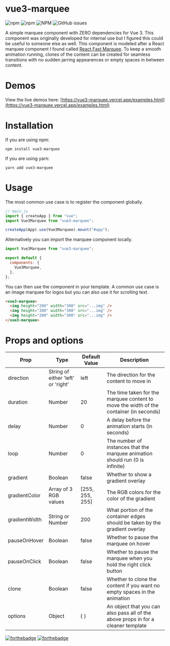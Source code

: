 # vue3-marquee

![npm](https://img.shields.io/npm/v/vue3-marquee) ![npm](https://img.shields.io/npm/dt/vue3-marquee) ![NPM](https://img.shields.io/npm/l/vue3-marquee) ![GitHub issues](https://img.shields.io/github/issues/megasanjay/vue3-marquee)

A simple marquee component with ZERO dependencies for Vue 3. This component was originally developed for internal use but I figured this could be useful to someone else as well. This component is modeled after a React marquee component I found called [React Fast Marquee](https://github.com/justin-chu/react-fast-marquee). To keep a smooth animation running, clones of the content can be created for seamless transitions with no sudden jarring appearences or empty spaces in between content.

# Demos

View the live demos here: [https://vue3-marquee.vercel.app/examples.html](https://vue3-marquee.vercel.app/examples.html)

# Installation

If you are using npm:

```shell
npm install vue3-marquee
```

If you are using yarn:

```shell
yarn add vue3-marquee
```

# Usage

The most common use case is to register the component globally.

```js
// main.js
import { createApp } from "vue";
import Vue3Marquee from "vue3-marquee";

createApp(App).use(Vue3Marquee).mount("#app");
```

Alternatively you can import the marquee component locally.

```js
import Vue3Marquee from "vue3-marquee";

export default {
  components: {
    Vue3Marquee,
  },
};
```

You can then use the component in your template. A common use case is an image marquee for logos but you can also use it for scrolling text.

```html
<vue3-marquee>
  <img height="200" width="300" src="...img" />
  <img height="200" width="300" src="...img" />
  <img height="200" width="300" src="...img" />
</vue3-marquee>
```

# Props and options

| Prop          | Type                               | Default Value   | Description                                                                            |
| ------------- | ---------------------------------- | --------------- | -------------------------------------------------------------------------------------- |
| direction     | String of either 'left' or 'right' | left            | The direction for the content to move in                                               |
| duration      | Number                             | 20              | The time taken for the marquee content to move the width of the container (in seconds) |
| delay         | Number                             | 0               | A delay before the animation starts (in seconds)                                       |
| loop          | Number                             | 0               | The number of instances that the marquee animation should run (0 is infinite)          |
| gradient      | Boolean                            | false           | Whether to show a gradient overlay                                                     |
| gradientColor | Array of 3 RGB values              | [255, 255, 255] | The RGB colors for the color of the gradient                                           |
| gradientWidth | String or Number                   | 200             | What portion of the container edges should be taken by the gradient overlay            |
| pauseOnHover  | Boolean                            | false           | Whether to pause the marquee on hover                                                  |
| pauseOnClick  | Boolean                            | false           | Whether to pause the marquee when you hold the right click button                      |
| clone         | Boolean                            | false           | Whether to clone the content if you want no empty spaces in the animation              |
| options       | Object                             | { }             | An object that you can also pass all of the above props in for a cleaner template      |

[![forthebadge](https://forthebadge.com/images/badges/made-with-vue.svg)](https://forthebadge.com) [![forthebadge](https://forthebadge.com/images/badges/built-with-love.svg)](https://forthebadge.com)
